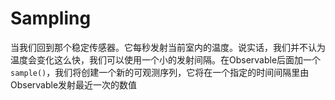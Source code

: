 # Sampling

当我们回到那个稳定传感器。它每秒发射当前室内的温度。说实话，我们并不认为温度会变化这么快，我们可以使用一个小的发射间隔。在Observable后面加一个`sample()`，我们将创建一个新的可观测序列，它将在一个指定的时间间隔里由Observable发射最近一次的数值